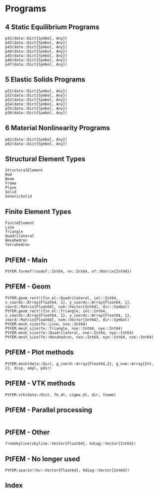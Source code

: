 # Programs

## 4 Static Equilibrium Programs

```@docs
p41(data::Dict{Symbol, Any})
p42(data::Dict{Symbol, Any})
p43(data::Dict{Symbol, Any})
p44(data::Dict{Symbol, Any})
p45(data::Dict{Symbol, Any})
p46(data::Dict{Symbol, Any})
p47(data::Dict{Symbol, Any})
```

## 5 Elastic Solids Programs

```@docs
p51(data::Dict{Symbol, Any})
p52(data::Dict{Symbol, Any})
p53(data::Dict{Symbol, Any})
p54(data::Dict{Symbol, Any})
p55(data::Dict{Symbol, Any})
p56(data::Dict{Symbol, Any})
```

## 6 Material Nonlinearity Programs

```@docs
p61(data::Dict{Symbol, Any})
p62(data::Dict{Symbol, Any})
```

## Structural Element Types

```@docs
StructuralElement
Rod
Beam
Frame
Plane
Solid
GenericSolid
```

## Finite Element Types

```@docs
FiniteElement
Line
Triangle
Quadrilateral
Hexahedron
Tetrahedron
```

## PtFEM - Main

```@docs
PtFEM.formnf!(nodof::Int64, nn::Int64, nf::Matrix{Int64})
```

## PtFEM - Geom

```@docs
PtFEM.geom_rect!(fin_el::Quadrilateral, iel::Int64, x_coords::Array{Float64, 1}, y_coords::Array{Float64, 1}, coord::Matrix{Float64}, num::Vector{Int64}, dir::Symbol)
PtFEM.geom_rect!(fin_el::Triangle, iel::Int64, x_coords::Array{Float64, 1}, y_coords::Array{Float64, 1}, coord::Matrix{Float64}, num::Vector{Int64}, dir::Symbol)
PtFEM.mesh_size(fe::Line, nxe::Int64)
PtFEM.mesh_size(fe::Triangle, nxe::Int64, nye::Int64)
PtFEM.mesh_size(fe::Quadrilateral, nxe::Int64, nye::Int64)
PtFEM.mesh_size(fe::Hexahedron, nxe::Int64, nye::Int64, nze::Int64)
```

## PtFEM - Plot methods

```@docs
PtFEM.mesh(data::Dict, g_coord::Array{Float64,2}, g_num::Array{Int, 2}, disp, ampl, pdir)
```

## PtFEM - VTK methods

```@docs
PtFEM.vtk(data::Dict, fm_dt, sigma_dt, dir, fname)
```

## PtFEM - Parallel processing

```@docs
```

## PtFEM - Other

```@docs
fromSkyline(skyline::Vector{Float64}, kdiag::Vector{Int64})
```

## PtFEM - No longer used

```@docs
PtFEM.sparin!(kv::Vector{Float64}, kdiag::Vector{Int64})
```

## Index
```@index
```
